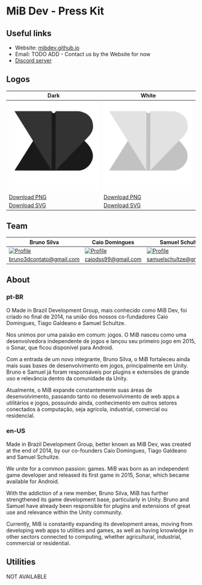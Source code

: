 # MiB Dev - Press Kit

## Useful links

- Website: [mibdev.github.io](https://mibdev.github.io/?utm_source=github&utm_medium=press-kit&utm_campaign=press-kit)
- Email: TODO ADD - Contact us by the Website for now
- [Discord server](https://discord.gg/m3q75kU)

## Logos

Dark | White
---- | -----
![Logo Dark](./logos/MiB%20-%20Classic%20Logo.png) | ![Logo White](./logos/MiB%20-%20White%20Logo.png)
[Download PNG](./logos/MiB%20-%20Classic%20Logo.png) | [Download PNG](./logos/MiB%20-%20White%20Logo.png)
[Download SVG](./logos/MiB%20-%20Classic%20Logo.svg) | [Download SVG](./logos/MiB%20-%20White%20Logo.svg)

## Team

Bruno Silva | Caio Domingues | Samuel Schultze
----------- | -------------- | ---------------
[![Profile](https://github.com/BrunoS3D.png?size=200)](https://github.com/BrunoS3D) | [![Profile](https://github.com/caiodomingues.png?size=200)](https://github.com/caiodomingues) | [![Profile](https://github.com/mukaschultze.png?size=200)](https://github.com/mukaschultze)
bruno3dcontato@gmail.com | caiodss99@gmail.com | samuelschultze@gmail.com

## About

### pt-BR
O Made in Brazil Development Group, mais conhecido como MiB Dev, foi criado no final de 2014, na união dos nossos co-fundadores Caio Domingues, Tiago Galdeano e Samuel Schultze.

Nos unimos por uma paixão em comum: jogos. O MiB nasceu como uma desenvolvedora independente de jogos e lançou seu primeiro jogo em 2015, o Sonar, que ficou disponível para Android.

Com a entrada de um novo integrante, Bruno Silva, o MiB fortaleceu ainda mais suas bases de desenvolvimento em jogos, principalmente em Unity. Bruno e Samuel já foram responsáveis por plugins e extensões de grande uso e relevância dentro da comunidade da Unity.

Atualmente, o MiB expande constantemente suas áreas de desenvolvimento, passando tanto no desenvolvimento de web apps a utilitários e jogos, possuindo ainda, conhecimento em outros setores conectados à computação, seja agrícola, industrial, comercial ou residencial.

### en-US
Made in Brazil Development Group, better known as MiB Dev, was created at the end of 2014, by our co-founders Caio Domingues, Tiago Galdeano and Samuel Schultze.

We unite for a common passion: games. MiB was born as an independent game developer and released its first game in 2015, Sonar, which became available for Android.

With the addiction of a new member, Bruno Silva, MiB has further strengthened its game development base, particularly in Unity. Bruno and Samuel have already been responsible for plugins and extensions of great use and relevance within the Unity community.

Currently, MiB is constantly expanding its development areas, moving from developing web apps to utilities and games, as well as having knowledge in other sectors connected to computing, whether agricultural, industrial, commercial or residential.

## Utilities
NOT AVAILABLE
